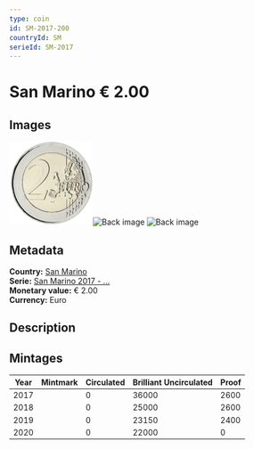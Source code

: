```yaml
---
type: coin
id: SM-2017-200
countryId: SM
serieId: SM-2017
---
```


# San Marino € 2.00

## Images

<img src="../../../img/common-2007-200.png" height="150" alt="Front image"><img src="img/san marino-2017-200.png" height="150" alt="Back image">     ![Back image]()

## Metadata

**Country:** [San Marino](../index.md)\
**Serie:** [San Marino 2017 - ...](index.md)\
**Monetary value:** € 2.00\
**Currency:** Euro

## Description


## Mintages

| Year | Mintmark | Circulated | Brilliant Uncirculated | Proof |
| ---- | -------- | ---------- | ---------------------- | ----- |
| 2017 |  | 0| 36000 | 2600 |
| 2018 |  | 0| 25000 | 2600 |
| 2019 |  | 0| 23150 | 2400 |
| 2020 |  | 0| 22000 | 0 |
